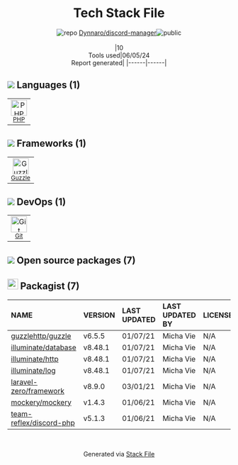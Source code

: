 <!--
&lt;--- Readme.md Snippet without images Start ---&gt;
## Tech Stack
Dynnaro/discord-manager is built on the following main stack:

- [PHP](http://www.php.net/) – Languages
- [Guzzle](http://guzzlephp.org/) – Microframeworks (Backend)

Full tech stack [here](/techstack.md)

&lt;--- Readme.md Snippet without images End ---&gt;

&lt;--- Readme.md Snippet with images Start ---&gt;
## Tech Stack
Dynnaro/discord-manager is built on the following main stack:

- <img width='25' height='25' src='https://img.stackshare.io/service/991/hwUcGZ41_400x400.jpg' alt='PHP'/> [PHP](http://www.php.net/) – Languages
- <img width='25' height='25' src='https://img.stackshare.io/service/2350/638632.png' alt='Guzzle'/> [Guzzle](http://guzzlephp.org/) – Microframeworks (Backend)

Full tech stack [here](/techstack.md)

&lt;--- Readme.md Snippet with images End ---&gt;
-->
<div align="center">

# Tech Stack File
![](https://img.stackshare.io/repo.svg "repo") [Dynnaro/discord-manager](https://github.com/Dynnaro/discord-manager)![](https://img.stackshare.io/public_badge.svg "public")
<br/><br/>
|10<br/>Tools used|06/05/24 <br/>Report generated|
|------|------|
</div>

## <img src='https://img.stackshare.io/languages.svg'/> Languages (1)
<table><tr>
  <td align='center'>
  <img width='36' height='36' src='https://img.stackshare.io/service/991/hwUcGZ41_400x400.jpg' alt='PHP'>
  <br>
  <sub><a href="http://www.php.net/">PHP</a></sub>
  <br>
  <sub></sub>
</td>

</tr>
</table>

## <img src='https://img.stackshare.io/frameworks.svg'/> Frameworks (1)
<table><tr>
  <td align='center'>
  <img width='36' height='36' src='https://img.stackshare.io/service/2350/638632.png' alt='Guzzle'>
  <br>
  <sub><a href="http://guzzlephp.org/">Guzzle</a></sub>
  <br>
  <sub></sub>
</td>

</tr>
</table>

## <img src='https://img.stackshare.io/devops.svg'/> DevOps (1)
<table><tr>
  <td align='center'>
  <img width='36' height='36' src='https://img.stackshare.io/service/1046/git.png' alt='Git'>
  <br>
  <sub><a href="http://git-scm.com/">Git</a></sub>
  <br>
  <sub></sub>
</td>

</tr>
</table>


## <img src='https://img.stackshare.io/group.svg' /> Open source packages (7)</h2>

## <img width='24' height='24' src='https://img.stackshare.io/package_manager/1778/default_90cb8b66e85ae5b95928b10bb076ab6a27c7e151.png'/> Packagist (7)

|NAME|VERSION|LAST UPDATED|LAST UPDATED BY|LICENSE|VULNERABILITIES|
|:------|:------|:------|:------|:------|:------|
|[guzzlehttp/guzzle](https://packagist.org/guzzlehttp/guzzle)|v6.5.5|01/07/21|Micha Vie |N/A|N/A|
|[illuminate/database](https://packagist.org/illuminate/database)|v8.48.1|01/07/21|Micha Vie |N/A|N/A|
|[illuminate/http](https://packagist.org/illuminate/http)|v8.48.1|01/07/21|Micha Vie |N/A|N/A|
|[illuminate/log](https://packagist.org/illuminate/log)|v8.48.1|01/07/21|Micha Vie |N/A|N/A|
|[laravel-zero/framework](https://packagist.org/laravel-zero/framework)|v8.9.0|03/01/21|Micha Vie |N/A|N/A|
|[mockery/mockery](https://packagist.org/mockery/mockery)|v1.4.3|01/06/21|Micha Vie |N/A|N/A|
|[team-reflex/discord-php](https://packagist.org/team-reflex/discord-php)|v5.1.3|01/06/21|Micha Vie |N/A|N/A|

<br/>
<div align='center'>

Generated via [Stack File](https://github.com/marketplace/stack-file)
